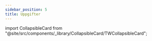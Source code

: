 ```yaml
---
sidebar_position: 5
title: Uppgifter
---
```


import CollapsibleCard from "@site/src/components/_library/CollapsibleCard/TWCollapsibleCard";

